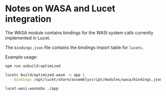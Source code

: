 # Notes on WASA and Lucet integration

The WASA module contains bindings for the WASI system calls currently
implemented in Lucet.

The `bindings.json` file contains the bindings import table for `lucetc`.

Example usage:

```sh
npm run asbuild:optimized

lucetc build/optimized.wasm -o app \
  --bindings /opt/lucet/share/assemblyscript/modules/wasa/bindings.json

lucet-wasi-wasmsbx ./app
```
